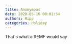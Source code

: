 ```yaml
---
title: Anonymous
date: 2020-05-16 08:01:54
authors: Ripp
categories: Holiday
---
```


 That's what a REMF would say